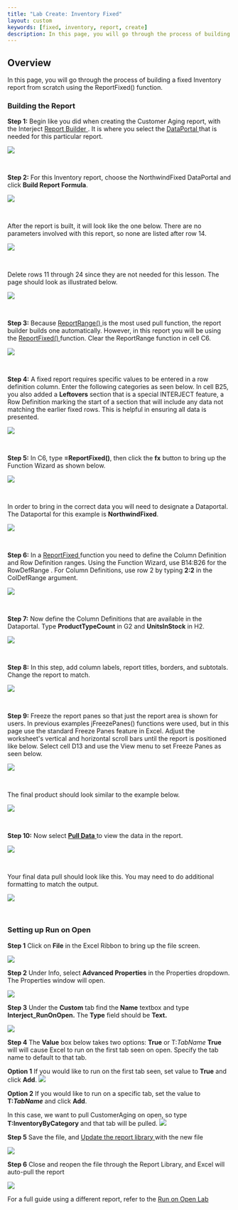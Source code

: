 ```yaml
---
title: "Lab Create: Inventory Fixed"
layout: custom
keywords: [fixed, inventory, report, create]
description: In this page, you will go through the process of building a fixed Inventory report from scratch using the ReportFixed() function.
---
```


##  **Overview**

In this page, you will go through the process of building a fixed Inventory report from scratch using the ReportFixed() function. 

###  Building the Report 

**Step 1:** Begin like you did when creating the Customer Aging report, with the Interject [ Report Builder ](/wGetStarted/INTERJECT-Ribbon-Menu-Items.html#report-builder). It is where you select the  [ DataPortal ](/wIndex/Common-Dataportal-Index.html) that is needed for this particular report. 

![](/images/L-Create-InventoryFix/01.png) 

<br> 


**Step 2:** For this Inventory report, choose the NorthwindFixed DataPortal and click **Build Report Formula**. 

![](/images/L-Create-InventoryFix/02.png) 

<br>

After the report is built, it will look like the one below. There are no parameters involved with this report, so none are listed after row 14. 

![](/images/L-Create-InventoryFix/03.png)

<br> 


Delete rows 11 through 24 since they are not needed for this lesson. The page should look as illustrated below. 

![](/images/L-Create-InventoryFix/04.png)

<br>

**Step 3:** Because [ ReportRange() ](/wIndex/ReportRange.html) is the most used pull function, the report builder builds one automatically. However, in this report you will be using the [ ReportFixed() ](/wIndex/ReportFixed.html) function. Clear the ReportRange function in cell C6. 

![](/images/L-Create-InventoryFix/05.png)

<br> 


**Step 4:** A fixed report requires specific values to be entered in a row definition column. Enter the following categories as seen below. In cell B25, you also added a **Leftovers** section that is a special INTERJECT feature, a Row Definition marking the start of a section that will include any data not matching the earlier fixed rows. This is helpful in ensuring all data is presented. 

![](/images/L-Create-InventoryFix/08.png)

<br> 


**Step 5:** In C6, type **=ReportFixed()**, then click the **fx** button to bring up the Function Wizard as shown below. 

![](/images/L-Create-InventoryFix/06.png)

<br> 


In order to bring in the correct data you will need to designate a Dataportal. The Dataportal for this example is **NorthwindFixed**. 

![](/images/L-Create-InventoryFix/07.png)

<br>


**Step 6:** In a [ ReportFixed ](/wIndex/ReportFixed.html) function you need to define the Column Definition and Row Definition ranges. Using the Function Wizard, use B14:B26 for the  RowDefRange . For Column Definitions, use row 2 by typing **2:2** in the ColDefRange argument. 

![](/images/L-Create-InventoryFix/09.png)

<br> 


**Step 7:** Now define the Column Definitions that are available in the Dataportal. Type **ProductTypeCount** in G2 and **UnitsInStock** in H2. 

![](/images/L-Create-InventoryFix/10.png)   

<br>

**Step 8:** In this step, add column labels, report titles, borders, and subtotals. Change the report to match. 

![](/images/L-Create-InventoryFix/11.png)

<br> 


**Step 9:** Freeze the report panes so that just the report area is shown for users. In previous examples jFreezePanes() functions were used, but in this page use the standard Freeze Panes feature in Excel. Adjust the worksheet's vertical and horizontal scroll bars until the report is positioned like below. Select cell D13 and use the View menu to set Freeze Panes as seen below. 

![](/images/L-Create-InventoryFix/12.png)

<br> 


The final product should look similar to the example below. 

![](/images/L-Create-InventoryFix/13.png)

<br> 


**Step 10:** Now select [ **Pull Data** ](/wGetStarted/INTERJECT-Ribbon-Menu-Items.html#pull-data) to view the data in the report. 

![](/images/L-Create-InventoryFix/14.png)

<br> 


Your final data pull should look like this. You may need to do additional formatting to match the output. 

![](/images/L-Create-InventoryFix/15.png)

<br>

### Setting up Run on Open

**Step 1** Click on **File** in the Excel Ribbon to bring up the file screen.

![](/images/L-Create-InventoryFix/16.png)
<br>

**Step 2** Under Info, select **Advanced Properties** in the Properties dropdown. The Properties window will open.

![](/images/L-Create-InventoryFix/17.png)
<br>

**Step 3** Under the **Custom** tab find the **Name** textbox and type **Interject_RunOnOpen.** The **Type** field should be **Text.**

![](/images/L-Create-InventoryFix/18.png)
<br>

**Step 4** The **Value** box below takes two options: **True** or T:*TabName* **True** will will cause Excel to run on the first tab seen on open. Specify the tab name to default to that tab.

**Option 1** If you would like to run on the first tab seen, set value to **True** and click **Add**.
![](/images/L-Create-InventoryFix/19.png)
<br>

**Option 2** If you would like to run on a specific tab, set the value to **T:*TabName*** and click **Add**.

In this case, we want to pull CustomerAging on open, so type **T:InventoryByCategory** and that tab will be pulled. 
![](/images/L-Create-InventoryFix/20.png)
<br> 

**Step 5** Save the file, and [ Update the report library ](/wGetStarted/L-Create-UpdatingReportLibrary.html) with the new file

![](/images/L-Create-InventoryFix/21.png)
<br>

**Step 6** Close and reopen the file through the Report Library, and Excel will auto-pull the report

![](/images/L-Create-InventoryFix/15.png)
<br>

For a full guide using a different report, refer to the [ Run on Open Lab ](/wGetStarted/L-Create-RunOnOpen.html)
